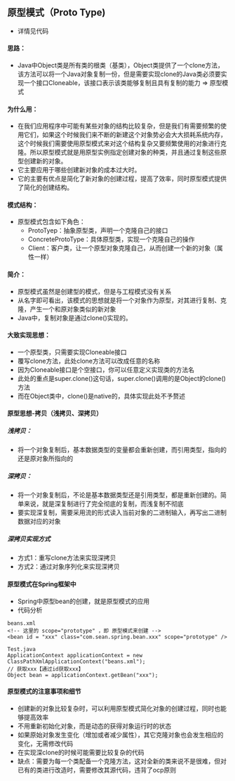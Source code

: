 ## 原型模式（Proto Type)

- 详情见代码

#### 思路：
- Java中Object类是所有类的根类（基类），Object类提供了一个clone方法，该方法可以将一个Java对象复制一份，但是需要实现clone的Java类必须要实现一个接口Cloneable，该接口表示该类能够复制且具有复制的能力 => 原型模式

#### 为什么用：
- 在我们应用程序中可能有某些对象的结构比较复杂，但是我们有需要频繁的使用它们，如果这个时候我们来不断的新建这个对象势必会大大损耗系统内存，这个时候我们需要使用原型模式来对这个结构复杂又要频繁使用的对象进行克隆。所以原型模式就是用原型实例指定创建对象的种类，并且通过复制这些原型创建新的对象。
- 它主要应用于哪些创建新对象的成本过大时。
- 它的主要有优点是简化了新对象的创建过程，提高了效率，同时原型模式提供了简化的创建结构。

#### 模式结构：
- 原型模式包含如下角色：
    - ProtoTyep：抽象原型类，声明一个克隆自己的接口
    - ConcreteProtoType：具体原型类，实现一个克隆自己的操作
    - Client：客户类，让一个原型对象克隆自己，从而创建一个新的对象（属性一样）
    
#### 简介：
- 原型模式虽然是创建型的模式，但是与工程模式没有关系
- 从名字即可看出，该模式的思想就是将一个对象作为原型，对其进行复制、克隆，产生一个和原对象类似的新对象
- Java中，复制对象是通过clone()实现的。

#### 大致实现思想：
- 一个原型类，只需要实现Cloneable接口
- 覆写clone方法，此处clone方法可以改成任意的名称
- 因为Cloneable接口是个空接口，你可以任意定义实现类的方法名
- 此处的重点是super.clone()这句话，super.clone()调用的是Object的clone()方法
- 而在Object类中，clone()是native的，具体实现此处不予赘述

#### 原型思想-拷贝（浅拷贝、深拷贝）

##### 浅拷贝：
- 将一个对象复制后，基本数据类型的变量都会重新创建，而引用类型，指向的还是原对象所指向的

##### 深拷贝：
- 将一个对象复制后，不论是基本数据类型还是引用类型，都是重新创建的。简单来说，就是深复制进行了完全彻底的复制，而浅复制不彻底
- 要实现深复制，需要采用流的形式读入当前对象的二进制输入，再写出二进制数据对应的对象

##### 深拷贝实现方式
- 方式1：重写clone方法来实现深拷贝
- 方式2：通过对象序列化来实现深拷贝

#### 原型模式在Spring框架中
- Spring中原型bean的创建，就是原型模式的应用
- 代码分析
```
beans.xml
<!-- 这里的 scope="prototype" ，即 原型模式来创建 -->
<bean id = "xxx" class="com.sean.spring.bean.xxx" scope="prototype" />

Test.java
ApplicationContext applicationContext = new ClassPathXmlApplicationContext("beans.xml");
// 获取xxx【通过id获取xxx】
Object bean = applicationContext.getBean("xxx");
```

#### 原型模式的注意事项和细节
- 创建新的对象比较复杂时，可以利用原型模式简化对象的创建过程，同时也能够提高效率
- 不用重新初始化对象，而是动态的获得对象运行时的状态
- 如果原始对象发生变化（增加或者减少属性），其它克隆对象也会发生相应的变化，无需修改代码
- 在实现深clone的时候可能需要比较复杂的代码
- 缺点：需要为每一个类配备一个克隆方法，这对全新的类来说不是很难，但对已有的类进行改造时，需要修改其源代码，违背了ocp原则